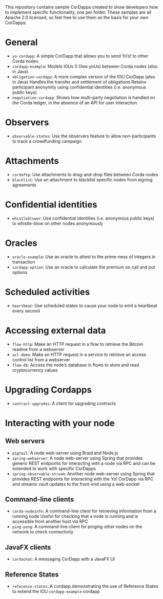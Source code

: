 This repository contains sample CorDapps created to show developers how to implement specific functionality, one per folder. These samples are all Apache 2.0 licensed, so feel free to use them as the basis for your own CorDapps.

# General

* `yo-cordapp`: A simple CorDapp that allows you to send Yo’s! to other Corda nodes
* `cordapp-example`: Models IOUs (I Owe yoUs) between Corda nodes (also in Java)
* `obligation-cordapp`: A more complex version of the IOU CorDapp (also in Java) Handles the transfer and settlement of obligations Retains participant anonymity using confidential identities (i.e. anonymous public keys)
* `negotiation-cordapp`: Shows how multi-party negotiation is handled on the Corda ledger, in the absence of an API for user interaction

# Observers

* `observable-states`: Use the observers feature to allow non-participants to track a crowdfunding campaign

# Attachments

* `cordaftp`: Use attachments to drag-and-drop files between Corda nodes
* `blacklist`: Use an attachment to blacklist specific nodes from signing agreements

# Confidential identities

* `whistleblower`: Use confidential identities (i.e. anonymous public keys) to whistle-blow on other nodes anonymously

# Oracles

* `oracle-example`: Use an oracle to attest to the prime-ness of integers in transaction
* `cordapp-option`: Use an oracle to calculate the premium on call and put options

# Scheduled activities

* `heartbeat`: Use scheduled states to cause your node to emit a heartbeat every second

# Accessing external data

* `flow-http`: Make an HTTP request in a flow to retrieve the Bitcoin readme from a webserver
* `acl-demo`: Make an HTTP request in a service to retrieve an access control list from a webserver
* `flow-db`: Access the node’s database in flows to store and read cryptocurrency values

# Upgrading Cordapps

* `contract-upgrades`: A client for upgrading contracts

# Interacting with your node

## Web servers

* `pigtail`: A node web-server using Braid and Node.js
* `spring-webserver`: A node web-server using Spring that provides generic REST endpoints for interacting with a node via RPC and can be extended to work with specific CorDapps
* `spring-observable-stream`: Another node web-server using Spring that provides REST endpoints for interacting with the Yo! CorDapp via RPC and streams vault updates to the front-end using a web-socket

## Command-line clients

* `corda-nodeinfo`: A command-line client for retrieving information from a running node Useful for checking that a node is running and is accessible from another host via RPC
* `ping-pong`: A command-line client for pinging other nodes on the network to check connectivity

## JavaFX clients

* `cordachat`: A messaging CorDapp with a JavaFX UI

## Reference States

* `reference-states`: A cordapp demonstrating the use of Reference States to extend the IOU `cordapp-example` cordapp
